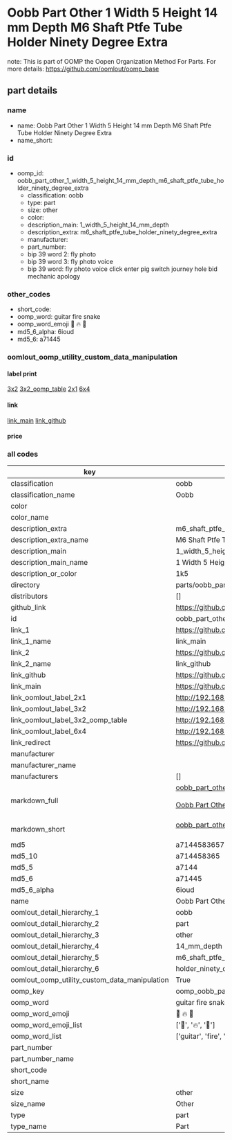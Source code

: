 # Oobb Part Other 1 Width 5 Height 14 mm Depth M6 Shaft Ptfe Tube Holder Ninety Degree Extra  

note: This is part of OOMP the Oopen Organization Method For Parts. For more details: https://github.com/oomlout/oomp_base

##  part details
  







### name
* name: Oobb Part Other 1 Width 5 Height 14 mm Depth M6 Shaft Ptfe Tube Holder Ninety Degree Extra
* name_short: 
### id
* oomp_id: oobb_part_other_1_width_5_height_14_mm_depth_m6_shaft_ptfe_tube_holder_ninety_degree_extra
  * classification: oobb
  * type: part
  * size: other
  * color: 
  * description_main: 1_width_5_height_14_mm_depth
  * description_extra: m6_shaft_ptfe_tube_holder_ninety_degree_extra
  * manufacturer: 
  * part_number: 
  * bip 39 word 2: fly photo
  * bip 39 word 3: fly photo voice
  * bip 39 word: fly photo voice click enter pig switch journey hole bid mechanic apology

### other_codes
* short_code: 
* oomp_word: guitar fire snake
* oomp_word_emoji :guitar: :fire: :snake:
* md5_6_alpha: 6ioud
* md5_6: a71445






### oomlout_oomp_utility_custom_data_manipulation
#### label print
[3x2](http://192.168.1.245:1112/?label=oomp%206ioud)
[3x2_oomp_table](http://192.168.1.108:1112/?label=oomp%206ioud)
[2x1](http://192.168.1.242:1112/?label=oomp%206ioud)
[6x4](http://192.168.1.55:1112/?label=oomp%206ioud)    

#### link

[link_main](https://github.com/oomlout/oomlout_oomp_version_1_messy/tree/main/parts/oobb_part_other_1_width_5_height_14_mm_depth_m6_shaft_ptfe_tube_holder_ninety_degree_extra) [link_github](https://github.com/oomlout/oomlout_oomp_version_1_messy/tree/main/parts/oobb_part_other_1_width_5_height_14_mm_depth_m6_shaft_ptfe_tube_holder_ninety_degree_extra)                             

#### price







### all codes 
| key | value |  
| --- | --- |  
| classification | oobb |  
| classification_name | Oobb |  
| color |  |  
| color_name |  |  
| description_extra | m6_shaft_ptfe_tube_holder_ninety_degree_extra |  
| description_extra_name | M6 Shaft Ptfe Tube Holder Ninety Degree Extra |  
| description_main | 1_width_5_height_14_mm_depth |  
| description_main_name | 1 Width 5 Height 14 mm Depth |  
| description_or_color | 1k5 |  
| directory | parts/oobb_part_other_1_width_5_height_14_mm_depth_m6_shaft_ptfe_tube_holder_ninety_degree_extra |  
| distributors | [] |  
| github_link | https://github.com/oomlout/oomlout_oomp_part_src/tree/main/parts/oobb_part_other_1_width_5_height_14_mm_depth_m6_shaft_ptfe_tube_holder_ninety_degree_extra |  
| id | oobb_part_other_1_width_5_height_14_mm_depth_m6_shaft_ptfe_tube_holder_ninety_degree_extra |  
| link_1 | https://github.com/oomlout/oomlout_oomp_version_1_messy/tree/main/parts/oobb_part_other_1_width_5_height_14_mm_depth_m6_shaft_ptfe_tube_holder_ninety_degree_extra |  
| link_1_name | link_main |  
| link_2 | https://github.com/oomlout/oomlout_oomp_version_1_messy/tree/main/parts/oobb_part_other_1_width_5_height_14_mm_depth_m6_shaft_ptfe_tube_holder_ninety_degree_extra |  
| link_2_name | link_github |  
| link_github | https://github.com/oomlout/oomlout_oomp_version_1_messy/tree/main/parts/oobb_part_other_1_width_5_height_14_mm_depth_m6_shaft_ptfe_tube_holder_ninety_degree_extra |  
| link_main | https://github.com/oomlout/oomlout_oomp_version_1_messy/tree/main/parts/oobb_part_other_1_width_5_height_14_mm_depth_m6_shaft_ptfe_tube_holder_ninety_degree_extra |  
| link_oomlout_label_2x1 | http://192.168.1.242:1112/?label=oomp%206ioud |  
| link_oomlout_label_3x2 | http://192.168.1.245:1112/?label=oomp%206ioud |  
| link_oomlout_label_3x2_oomp_table | http://192.168.1.108:1112/?label=oomp%206ioud |  
| link_oomlout_label_6x4 | http://192.168.1.55:1112/?label=oomp%206ioud |  
| link_redirect | https://github.com/oomlout/oomlout_oomp_version_1_messy/tree/main/parts/oobb_part_other_1_width_5_height_14_mm_depth_m6_shaft_ptfe_tube_holder_ninety_degree_extra |  
| manufacturer |  |  
| manufacturer_name |  |  
| manufacturers | [] |  
| markdown_full | [oobb_part_other_1_width_5_height_14_mm_depth_m6_shaft_ptfe_tube_holder_ninety_degree_extra](none)<br>[](none)<br>[Oobb Part Other 1 Width 5 Height 14 Mm Depth M6 Shaft Ptfe Tube Holder Ninety Degree Extra](none)<br><br> |  
| markdown_short | [oobb_part_other_1_width_5_height_14_mm_depth_m6_shaft_ptfe_tube_holder_ninety_degree_extra](none)<br><br> |  
| md5 | a714458365787b869225b2abeae8eacf |  
| md5_10 | a714458365 |  
| md5_5 | a7144 |  
| md5_6 | a71445 |  
| md5_6_alpha | 6ioud |  
| name | Oobb Part Other 1 Width 5 Height 14 mm Depth M6 Shaft Ptfe Tube Holder Ninety Degree Extra |  
| oomlout_detail_hierarchy_1 | oobb |  
| oomlout_detail_hierarchy_2 | part |  
| oomlout_detail_hierarchy_3 | other |  
| oomlout_detail_hierarchy_4 | 14_mm_depth |  
| oomlout_detail_hierarchy_5 | m6_shaft_ptfe_tube |  
| oomlout_detail_hierarchy_6 | holder_ninety_degree_extra |  
| oomlout_oomp_utility_custom_data_manipulation | True |  
| oomp_key | oomp_oobb_part_other_1_width_5_height_14_mm_depth_m6_shaft_ptfe_tube_holder_ninety_degree_extra |  
| oomp_word | guitar fire snake |  
| oomp_word_emoji | :guitar: :fire: :snake: |  
| oomp_word_emoji_list | [':guitar:', ':fire:', ':snake:'] |  
| oomp_word_list | ['guitar', 'fire', 'snake'] |  
| part_number |  |  
| part_number_name |  |  
| short_code |  |  
| short_name |  |  
| size | other |  
| size_name | Other |  
| type | part |  
| type_name | Part |  
